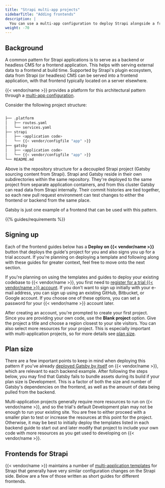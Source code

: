```yaml
---
title: "Strapi multi-app projects"
sidebarTitle: "Adding frontends"
description: |
  You can use a multi-app configuration to deploy Strapi alongside a frontend application, pulling content from Strapi into the frontend during builds.
weight: -70
---
```


## Background

A common pattern for Strapi applications is to serve as a backend or headless CMS for a frontend application.
This helps with serving external data to a frontend at build time.
Supported by Strapi's plugin ecosystem, data from Strapi (or headless) CMS can be served into a frontend application,
with that frontend typically located on a server elsewhere.

{{< vendor/name >}} provides a platform for this architectural pattern through a [multi-app configuration](../../../create-apps/multi-app/_index.md).

Consider the following project structure:

```bash

├── .platform
│   ├── routes.yaml
│   └── services.yaml
├── strapi
│   ├── <application code>
│   └── {{< vendor/configfile "app" >}}
├── gatsby
│   ├── <application code>
│   └── {{< vendor/configfile "app" >}}
└── README.md
```

Above is the repository structure for a decoupled Strapi project (Gatsby sourcing content from Strapi).
Strapi and Gatsby reside in their own subdirectories within the same repository.
They're deployed to the same project from separate application containers,
and from this cluster Gatsby can read data from Strapi internally.
Their commit histories are tied together,
so each new pull request environment can test changes to either the frontend or backend from the same place.

Gatsby is just one example of a frontend that can be used with this pattern.

{{% guides/requirements %}}

## Signing up

Each of the frontend guides below has a **Deploy on {{< vendor/name >}}** button that deploys the guide's project for you
and also signs you up for a trial account.
If you're planning on deploying a template and following along with these guides for greater context,
feel free to move onto the next section.

If you're planning on using the templates and guides to deploy your existing codebase to {{< vendor/name >}},
you first need to [register for a trial {{< vendor/name >}} account](https://auth.api.platform.sh/register).
If you don't want to sign up initially with your e-mail address,
you can sign up using an existing GitHub, Bitbucket, or Google account.
If you choose one of these options, you can set a password for your {{< vendor/name >}} account later.

After creating an account, you're prompted to create your first project.
Since you are providing your own code, use the **Blank project** option.
Give the project a title and choose a region closest to your site visitors.
You can also select more resources for your project.
This is especially important with multi-application projects, so for more details see [plan size](#plan-size).

## Plan size

There are a few important points to keep in mind when deploying this pattern if you've already [deployed Gatsby by itself](../../gatsby/deploy/_index.md) on {{< vendor/name >}}, which are relevant to each backend example.
After following the steps below,
you may find that Gatsby fails to bundle assets during its build if your plan size is Development.
This is a factor of both the size and number of Gatsby's dependencies on the frontend,
as well as the amount of data being pulled from the backend.

Multi-application projects generally require more resources to run on {{< vendor/name >}}, and so the trial's default Development plan may not be enough to run your existing site.
You are free to either proceed with a smaller plan to test or increase the resources at this point for the project.
Otherwise, it may be best to initially deploy the templates listed in each backend guide to start out
and later modify that project to include your own code with more resources as you get used to developing on {{< vendor/name >}}.

## Frontends for Strapi

{{< vendor/name >}} maintains a number of [multi-application templates](https://github.com/platformsh-templates/?q=strapi&type=&language=) for Strapi that generally have very similar configuration changes on the Strapi side.
Below are a few of those written as short guides for different frontends.
